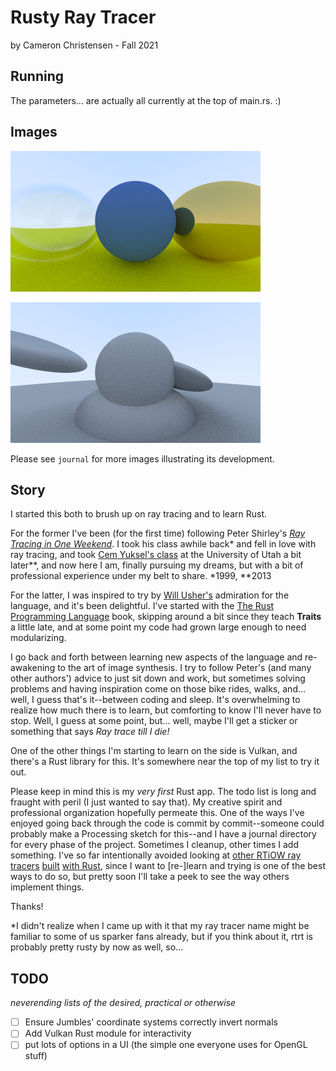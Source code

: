 # Rusty Ray Tracer
by Cameron Christensen - Fall 2021

## Running

The parameters... are actually all currently at the top of main.rs. :)

## Images

<p><img src="./journal/08-clear/18-glass is clearly transparent and reflective.png" /></p>
<p><img src="./journal/05-coordsys/23-not enough skew.png" /></p>

Please see `journal` for more images illustrating its development.

## Story

I started this both to brush up on ray tracing and to learn Rust.

For the former I've been (for the first time) following Peter Shirley's [_Ray Tracing in One Weekend_](https://raytracing.github.io/books/RayTracingInOneWeekend.html). I took his class awhile back* and fell in love with ray tracing, and took [Cem Yuksel's class](https://graphics.cs.utah.edu/courses/cs6620/fall2013) at the University of Utah a bit later**, and now here I am, finally pursuing my dreams, but with a bit of professional experience under my belt to share.
\*1999, \*\*2013

For the latter, I was inspired to try by [Will Usher's](https://www.willusher.io) admiration for the language, and it's been delightful. I've started with the [The Rust Programming Language](https://doc.rust-lang.org/stable/book/) book, skipping around a bit since they teach **Traits** a little late, and at some point my code had grown large enough to need modularizing.

I go back and forth between learning new aspects of the language and re-awakening to the art of image synthesis. I try to follow Peter's (and many other authors') advice to just sit down and work, but sometimes solving problems and having inspiration come on those bike rides, walks, and... well, I guess that's it--between coding and sleep.
It's overwhelming to realize how much there is to learn, but comforting to know I'll never have to stop. Well, I guess at some point, but... well, maybe I'll get a sticker or something that says *Ray trace till I die!*

One of the other things I'm starting to learn on the side is Vulkan, and there's a Rust library for this. It's somewhere near the top of my list to try it out.

Please keep in mind this is my _very first_ Rust app. The todo list is long and fraught with peril (I just wanted to say that). My creative spirit and professional organization hopefully permeate this. One of the ways I've enjoyed going back through the code is commit by commit--someone could probably make a Processing sketch for this--and I have a journal directory for every phase of the project. Sometimes I cleanup, other times I add something. I've so far intentionally avoided looking at [other RTiOW ray tracers](https://github.com/nya3jp/raytracing) [built](https://github.com/takahirox/wgpu-rust-renderer) [with Rust](https://github.com/Twinklebear/tray_rust), since I want to [re-]learn and trying is one of the best ways to do so, but pretty soon I'll take a peek to see the way others implement things.

Thanks!

*I didn't realize when I came up with it that my ray tracer name might be familiar to some of us sparker fans already, but if you think about it, rtrt is probably pretty rusty by now as well, so...

## TODO

_neverending lists of the desired, practical or otherwise_

- [ ] Ensure Jumbles' coordinate systems correctly invert normals 
- [ ] Add Vulkan Rust module for interactivity
- [ ] put lots of options in a UI (the simple one everyone uses for OpenGL stuff)
